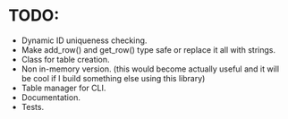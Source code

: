 # TODO:
- Dynamic ID uniqueness checking.
- Make add_row() and get_row() type safe or replace it all with strings.
- Class for table creation.
- Non in-memory version. (this would become actually useful and it will be cool if I build something else using this library)
- Table manager for CLI.
- Documentation.
- Tests.

